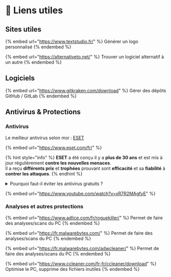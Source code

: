 # 🔗 Liens utiles

## Sites utiles

{% embed url="https://www.textstudio.fr/" %}
Générer un logo personnalisé
{% endembed %}

{% embed url="https://alternativeto.net/" %}
Trouver un logiciel alternatif à un autre
{% endembed %}

## Logiciels

{% embed url="https://www.gitkraken.com/download" %}
Gérer des dépôts GitHub / GitLab
{% endembed %}

## Antivirus & Protections

### Antivirus

Le meilleur antivirus selon moi : [ESET](https://www.eset.com/fr/)

{% embed url="https://www.eset.com/fr/" %}

{% hint style="info" %}
**ESET** a été conçu il y a **plus de 30 ans** et est mis à jour régulièrement **contre les nouvelles menaces**.\
Il a reçu **différents prix** et **trophées** prouvant sont **efficacité** et sa **fiabilité** à **contrer les attaques**.
{% endhint %}

<details>

<summary>Pourquoi faut-il éviter les antivirus gratuits ?</summary>

Si c'est gratuit, c'est toi le produit.

</details>

{% embed url="https://www.youtube.com/watch?v=xR7R2MAgfyE" %}

### Analyses et autres protections

{% embed url="https://www.adlice.com/fr/roguekiller/" %}
Permet de faire des analyses/scans du PC
{% endembed %}

{% embed url="https://fr.malwarebytes.com/" %}
Permet de faire des analyses/scans du PC
{% endembed %}

{% embed url="https://fr.malwarebytes.com/adwcleaner/" %}
Permet de faire des analyses/scans du PC
{% endembed %}

{% embed url="https://www.ccleaner.com/fr-fr/ccleaner/download" %}
Optimise le PC, supprime des fichiers inutiles
{% endembed %}
